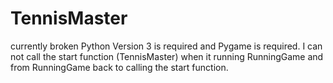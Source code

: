 # TennisMaster
currently broken
Python Version 3 is required
and Pygame is required.
I can not call the start function (TennisMaster) when it running RunningGame and from RunningGame back to calling the start function.
